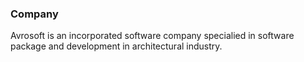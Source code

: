 ### Company
Avrosoft is an incorporated software company specialied in software package and development in architectural industry.